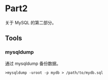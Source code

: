 # Part2

关于 MySQL 的第二部分。

## Tools

### mysqldump

通过 mysqldump 备份数据。

```
>mysqldump -uroot -p mydb > /path/to/mydb.sql
```
